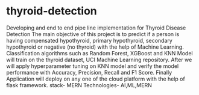 # thyroid-detection
Developing and end to end pipe line implementation for Thyroid Disease Detection 
The main objective of this project is to predict if a person is having compensated hypothyroid, primary hypothyroid, secondary hypothyroid or negative (no thyroid) with the help of Machine Learning. 
Classification algorithms such as Random Forest, XGBoost and KNN Model will train on the thyroid dataset, UCI Machine Learning repository. After we will apply hyperparameter tuning on KNN model  and verify the 
model performance with Accuracy, Precision, Recall and F1 Score. Finally Application 
will deploy on any one of the cloud platform with the help of flask framework.
stack- MERN
Technologies- AI,ML,MERN


